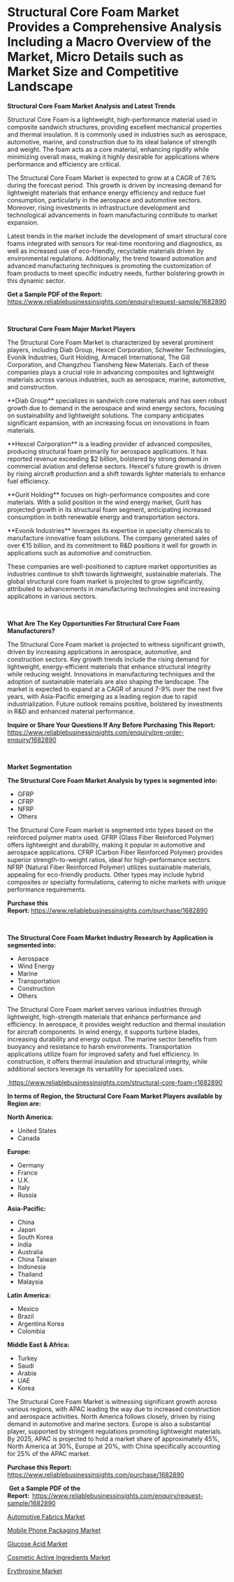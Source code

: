 <p><h1>Structural Core Foam Market Provides a Comprehensive Analysis Including a Macro Overview of the Market, Micro Details such as Market Size and Competitive Landscape</h1></p><p><strong>Structural Core Foam Market Analysis and Latest Trends</strong></p>
<p><p>Structural Core Foam is a lightweight, high-performance material used in composite sandwich structures, providing excellent mechanical properties and thermal insulation. It is commonly used in industries such as aerospace, automotive, marine, and construction due to its ideal balance of strength and weight. The foam acts as a core material, enhancing rigidity while minimizing overall mass, making it highly desirable for applications where performance and efficiency are critical.</p><p>The Structural Core Foam Market is expected to grow at a CAGR of 7.6% during the forecast period. This growth is driven by increasing demand for lightweight materials that enhance energy efficiency and reduce fuel consumption, particularly in the aerospace and automotive sectors. Moreover, rising investments in infrastructure development and technological advancements in foam manufacturing contribute to market expansion. </p><p>Latest trends in the market include the development of smart structural core foams integrated with sensors for real-time monitoring and diagnostics, as well as increased use of eco-friendly, recyclable materials driven by environmental regulations. Additionally, the trend toward automation and advanced manufacturing techniques is promoting the customization of foam products to meet specific industry needs, further bolstering growth in this dynamic sector.</p></p>
<p><strong>Get a Sample PDF of the Report:&nbsp;</strong> <a href="https://www.reliablebusinessinsights.com/enquiry/request-sample/1682890?utm_campaign=1873&utm_medium=2&utm_source=Github&utm_content=ia&utm_term=01042025&utm_id=structural-core-foam">https://www.reliablebusinessinsights.com/enquiry/request-sample/1682890</a></p>
<p>&nbsp;</p>
<p><strong>Structural Core Foam Major Market Players</strong></p>
<p><p>The Structural Core Foam Market is characterized by several prominent players, including Diab Group, Hexcel Corporation, Schweiter Technologies, Evonik Industries, Gurit Holding, Armacell International, The Gill Corporation, and Changzhou Tiansheng New Materials. Each of these companies plays a crucial role in advancing composites and lightweight materials across various industries, such as aerospace, marine, automotive, and construction.</p><p>**Diab Group** specializes in sandwich core materials and has seen robust growth due to demand in the aerospace and wind energy sectors, focusing on sustainability and lightweight solutions. The company anticipates significant expansion, with an increasing focus on innovations in foam materials.</p><p>**Hexcel Corporation** is a leading provider of advanced composites, producing structural foam primarily for aerospace applications. It has reported revenue exceeding $2 billion, bolstered by strong demand in commercial aviation and defense sectors. Hexcel's future growth is driven by rising aircraft production and a shift towards lighter materials to enhance fuel efficiency.</p><p>**Gurit Holding** focuses on high-performance composites and core materials. With a solid position in the wind energy market, Gurit has projected growth in its structural foam segment, anticipating increased consumption in both renewable energy and transportation sectors.</p><p>**Evonik Industries** leverages its expertise in specialty chemicals to manufacture innovative foam solutions. The company generated sales of over €15 billion, and its commitment to R&D positions it well for growth in applications such as automotive and construction.</p><p>These companies are well-positioned to capture market opportunities as industries continue to shift towards lightweight, sustainable materials. The global structural core foam market is projected to grow significantly, attributed to advancements in manufacturing technologies and increasing applications in various sectors.</p></p>
<p>&nbsp;</p>
<p><strong>What Are The Key Opportunities For Structural Core Foam Manufacturers?</strong></p>
<p><p>The Structural Core Foam market is projected to witness significant growth, driven by increasing applications in aerospace, automotive, and construction sectors. Key growth trends include the rising demand for lightweight, energy-efficient materials that enhance structural integrity while reducing weight. Innovations in manufacturing techniques and the adoption of sustainable materials are also shaping the landscape. The market is expected to expand at a CAGR of around 7-9% over the next five years, with Asia-Pacific emerging as a leading region due to rapid industrialization. Future outlook remains positive, bolstered by investments in R&D and enhanced material performance.</p></p>
<p><strong>Inquire or Share Your Questions If Any Before Purchasing This Report:</strong> <a href="https://www.reliablebusinessinsights.com/enquiry/pre-order-enquiry/1682890?utm_campaign=1873&utm_medium=2&utm_source=Github&utm_content=ia&utm_term=01042025&utm_id=structural-core-foam">https://www.reliablebusinessinsights.com/enquiry/pre-order-enquiry/1682890</a></p>
<p>&nbsp;</p>
<p><strong>Market Segmentation</strong></p>
<p><strong>The Structural Core Foam Market Analysis by types is segmented into:</strong></p>
<p><ul><li>GFRP</li><li>CFRP</li><li>NFRP</li><li>Others</li></ul></p>
<p><p>The Structural Core Foam market is segmented into types based on the reinforced polymer matrix used. GFRP (Glass Fiber Reinforced Polymer) offers lightweight and durability, making it popular in automotive and aerospace applications. CFRP (Carbon Fiber Reinforced Polymer) provides superior strength-to-weight ratios, ideal for high-performance sectors. NFRP (Natural Fiber Reinforced Polymer) utilizes sustainable materials, appealing for eco-friendly products. Other types may include hybrid composites or specialty formulations, catering to niche markets with unique performance requirements.</p></p>
<p><strong>Purchase this Report:&nbsp;</strong><a href="https://www.reliablebusinessinsights.com/purchase/1682890?utm_campaign=1873&utm_medium=2&utm_source=Github&utm_content=ia&utm_term=01042025&utm_id=structural-core-foam">https://www.reliablebusinessinsights.com/purchase/1682890</a></p>
<p>&nbsp;</p>
<p><strong>The Structural Core Foam Market Industry Research by Application is segmented into:</strong></p>
<p><ul><li>Aerospace</li><li>Wind Energy</li><li>Marine</li><li>Transportation</li><li>Construction</li><li>Others</li></ul></p>
<p><p>The Structural Core Foam market serves various industries through lightweight, high-strength materials that enhance performance and efficiency. In aerospace, it provides weight reduction and thermal insulation for aircraft components. In wind energy, it supports turbine blades, increasing durability and energy output. The marine sector benefits from buoyancy and resistance to harsh environments. Transportation applications utilize foam for improved safety and fuel efficiency. In construction, it offers thermal insulation and structural integrity, while additional sectors leverage its versatility for specialized uses.</p></p>
<p><a href="https://www.reliablebusinessinsights.com/structural-core-foam-r1682890?utm_campaign=1873&utm_medium=2&utm_source=Github&utm_content=ia&utm_term=01042025&utm_id=structural-core-foam">&nbsp;https://www.reliablebusinessinsights.com/structural-core-foam-r1682890</a></p>
<p><strong>In terms of Region, the Structural Core Foam Market Players available by Region are:</strong></p>
<p>
    <p> <strong> North America: </strong>
        <ul>
            <li>United States</li>
            <li>Canada</li>
        </ul>
        </p> 
    <p> <strong> Europe: </strong>
        <ul>
            <li>Germany</li>
            <li>France</li>
            <li>U.K.</li>
            <li>Italy</li>
            <li>Russia</li>
        </ul>
        </p> 
    <p> <strong> Asia-Pacific: </strong>
        <ul>
            <li>China</li>
            <li>Japan</li>
            <li>South Korea</li>
            <li>India</li>
            <li>Australia</li>
            <li>China Taiwan</li>
            <li>Indonesia</li>
            <li>Thailand</li>
            <li>Malaysia</li>
        </ul>
        </p> 
    <p> <strong> Latin America: </strong>
        <ul>
            <li>Mexico</li>
            <li>Brazil</li>
            <li>Argentina Korea</li>
            <li>Colombia</li>
        </ul>
        </p> 
    <p> <strong> Middle East & Africa: </strong>
        <ul>
            <li>Turkey</li>
            <li>Saudi</li>
            <li>Arabia</li>
            <li>UAE</li>
            <li>Korea</li>
        </ul>
    </p>
    </p>
<p><p>The Structural Core Foam Market is witnessing significant growth across various regions, with APAC leading the way due to increased construction and aerospace activities. North America follows closely, driven by rising demand in automotive and marine sectors. Europe is also a substantial player, supported by stringent regulations promoting lightweight materials. By 2025, APAC is projected to hold a market share of approximately 45%, North America at 30%, Europe at 20%, with China specifically accounting for 25% of the APAC market.</p></p>
<p><strong>Purchase this Report: </strong><a href="https://www.reliablebusinessinsights.com/purchase/1682890?utm_campaign=1873&utm_medium=2&utm_source=Github&utm_content=ia&utm_term=01042025&utm_id=structural-core-foam">https://www.reliablebusinessinsights.com/purchase/1682890</a></p>
<p>&nbsp;<strong>Get a Sample PDF of the Report:&nbsp;&nbsp;</strong><a href="https://www.reliablebusinessinsights.com/enquiry/request-sample/1682890?utm_campaign=1873&utm_medium=2&utm_source=Github&utm_content=ia&utm_term=01042025&utm_id=structural-core-foam">https://www.reliablebusinessinsights.com/enquiry/request-sample/1682890</a></p>
<p><strong></strong></p>
<p><p><a href="https://github.com/sokurgleyde/Market-Research-Report-List-1/blob/main/automotive-fabrics-market.md?utm_campaign=1873&utm_medium=2&utm_source=Github&utm_content=ia&utm_term=01042025&utm_id=structural-core-foam">Automotive Fabrics Market</a></p><p><a href="https://github.com/kaniselway4c/Market-Research-Report-List-1/blob/main/mobile-phone-packaging-market.md?utm_campaign=1873&utm_medium=2&utm_source=Github&utm_content=ia&utm_term=01042025&utm_id=structural-core-foam">Mobile Phone Packaging Market</a></p><p><a href="https://github.com/rubiogruis0p/Market-Research-Report-List-1/blob/main/glucose-acid-market.md?utm_campaign=1873&utm_medium=2&utm_source=Github&utm_content=ia&utm_term=01042025&utm_id=structural-core-foam">Glucose Acid Market</a></p><p><a href="https://github.com/chlihakwatsi/Market-Research-Report-List-1/blob/main/cosmetic-active-ingredients-market.md?utm_campaign=1873&utm_medium=2&utm_source=Github&utm_content=ia&utm_term=01042025&utm_id=structural-core-foam">Cosmetic Active Ingredients Market</a></p><p><a href="https://github.com/jemmysolin5k/Market-Research-Report-List-1/blob/main/erythrosine-market.md?utm_campaign=1873&utm_medium=2&utm_source=Github&utm_content=ia&utm_term=01042025&utm_id=structural-core-foam">Erythrosine Market</a></p></p>